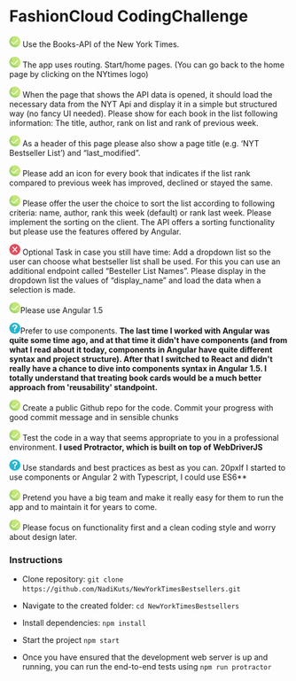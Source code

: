# FashionCloud Coding​ ​Challenge


<img height="20px" width="20px" src="https://github.com/NadiKuts/NewYorkTimesBestsellers/blob/master/app/check.png"> Use the Books-API of the New York Times.

<img height="20px" width="20px" src="https://github.com/NadiKuts/NewYorkTimesBestsellers/blob/master/app/check.png"> The app uses routing. Start/home pages.  (You can go back to the home page by clicking on the NYtimes logo)

<img height="20px" width="20px" src="https://github.com/NadiKuts/NewYorkTimesBestsellers/blob/master/app/check.png"> When the page that shows the API data is opened, it should load the necessary data
from the NYT Api and display it in a simple but structured way (no fancy UI needed).
Please show for each book in the list following information: The title, author, rank on
list and rank of previous week.

<img height="20px" width="20px" src="https://github.com/NadiKuts/NewYorkTimesBestsellers/blob/master/app/check.png"> As a header of this page please also show a page title (e.g. ‘NYT Bestseller List’) and
“last_modified”.

<img height="20px" width="20px" src="https://github.com/NadiKuts/NewYorkTimesBestsellers/blob/master/app/check.png"> Please add an icon for every book that indicates if the list rank compared to previous
week has improved, declined or stayed the same.

<img height="20px" width="20px" src="https://github.com/NadiKuts/NewYorkTimesBestsellers/blob/master/app/check.png"> Please offer the user the choice to sort the list according to following criteria: name,
author, rank this week (default) or rank last week. Please implement the sorting on
the client. The API offers a sorting functionality but please use the features offered by
Angular.

<img height="20px" width="20px" src="https://github.com/NadiKuts/NewYorkTimesBestsellers/blob/master/app/cancel.png"> Optional Task in case you still have time: Add a dropdown list so the user can
choose what bestseller list shall be used. For this you can use an additional endpoint
called “Besteller List Names”. Please display in the dropdown list the values of
“display_name” and load the data when a selection is made.

<img height="20px" width="20px" src="https://github.com/NadiKuts/NewYorkTimesBestsellers/blob/master/app/check.png">Please use Angular 1.5

<img height="20px" width="20px" src="https://github.com/NadiKuts/NewYorkTimesBestsellers/blob/master/app/question.png">Prefer to use components. **The last time I worked with Angular was quite some time ago, and at that time it didn't have components (and from what I read about it today, components in Angular have quite different syntax and project structure). After that I switched to React and didn't really have a chance to dive into components syntax in Angular 1.5. I totally understand that treating book cards would be a much better approach from 'reusability' standpoint.**

<img height="20px" width="20px" src="https://github.com/NadiKuts/NewYorkTimesBestsellers/blob/master/app/check.png"> Create a public Github repo for the code. Commit your progress with good commit message and in sensible chunks

<img height="20px" width="20px" src="https://github.com/NadiKuts/NewYorkTimesBestsellers/blob/master/app/check.png"> Test the code in a way that seems appropriate to you in a professional environment. **I used Protractor, which is built on top of WebDriverJS**

<img height="20px" width="20px" src="https://github.com/NadiKuts/NewYorkTimesBestsellers/blob/master/app/question.png"> Use standards and best practices as best as you can. 20pxIf I started to use components or Angular 2 with Typescript, I could use ES6**

<img height="20px" width="20px" src="https://github.com/NadiKuts/NewYorkTimesBestsellers/blob/master/app/check.png"> Pretend you have a big team and make it really easy for them to run the app and to maintain it for years to come.

<img height="20px" width="20px" src="https://github.com/NadiKuts/NewYorkTimesBestsellers/blob/master/app/check.png"> Please focus on functionality first and a clean coding style and worry about design later.


### Instructions
- Clone repository: `git clone https://github.com/NadiKuts/NewYorkTimesBestsellers.git`

- Navigate to the created folder: `cd NewYorkTimesBestsellers`

- Install dependencies: `npm install`

- Start the project `npm start`

- Once you have ensured that the development web server is up and running, you can run the end-to-end tests using  `npm run protractor`
